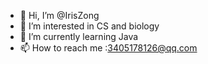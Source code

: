 - 👋 Hi, I’m @IrisZong
- 👀 I’m interested in CS and biology
- 🌱 I’m currently learning Java
- 📫 How to reach me :3405178126@qq.com

<!---
IrisZong/IrisZong is a ✨ special ✨ repository because its `README.md` (this file) appears on your GitHub profile.
You can click the Preview link to take a look at your changes.
--->
